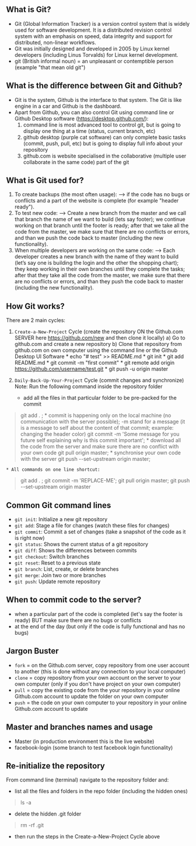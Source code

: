 ## What is Git?


* Git (Global Information Tracker) is a version control system that is widely used for software development. It is a distributed revision control system with an emphasis on speed, data integrity and support for distributed, non-linear workflows.
* Git was initially designed and developed in 2005 by Linux kernel developers (including Linus Torvalds) for Linux kernel development.
* git (British informal noun) = an unpleasant or contemptible person (example "that mean old git")


## What is the difference between Git and Github?

* Git is the system, Github is the interface to that system. The Git is like engine in a car and Github is the dashboard.
* Apart from Github, you can also control Git using command line or Github Desktop software (https://desktop.github.com/):
    1. command line is most advanced tool to control git, but is going to display one thing at a time (status, current branch, etc)
    2. github desktop (purple cat software) can only complete basic tasks (commit, push, pull, etc) but is going to display full info about your repository
    3. github.com is website specialised in the collaborative (multiple user collaborate in the same code) part of the git


## What is Git used for?
1. To create backups (the most often usage):
        --> if the code has no bugs or conflicts and a part of the website is complete (for example "header ready").
2. To test new code:
        --> Create a new branch from the master and we call that branch the name of we want to build (lets say footer); we continue working on that branch until the footer is ready; after that we take all the code from the master, we make sure that there are no conflicts or errors, and than we push the code back to master (including the new functionality).
3. When multiple developers are working on the same code:
        --> Each developer creates a new branch with the name of they want to build (let’s say one is building the login and the other the shopping chart); they keep working in their own branches until they complete the tasks; after that they take all the code from the master, we make sure that there are no conflicts or errors, and than they push the code back to master (including the new functionality).


## How Git works?

There are 2 main cycles:

1. `Create-a-New-Project` Cycle (create the repository ON the Github.com SERVER here https://github.com/new and then clone it locally)
        a) Go to github.com and create a new repository
        b) Clone that repository from github.com on own computer using the command line or the Github Desktop UI Software
            * echo "# test" >> README.md
            * git init
            * git add README.md
            * git commit -m "first commit"
            * git remote add origin https://github.com/username/test.git
            * git push -u origin master
2. `Daily-Back-Up-Your-Project` Cycle (commit changes and synchronize)
        Note: Run the following command inside the repository folder

    * add all the files in that particular folder to be pre-packed for the commit
> git add . ;
    * commit is happening only on the local machine (no communication with the server possible); -m stand for a message (it is a message to self about the content of that commit; example: changing the header color)
> git commit -m 'Some message for you future self explaining why is this commit important';
    * download all the code from the server and make sure there are no conflict with your own code
>git pull origin master;
    * synchronise your own code with the server
>git push --set-upstream origin master;

    * All commands on one line shortcut:
> git add . ; git commit -m 'REPLACE-ME'; git pull origin master; git push --set-upstream origin master


## Common Git command lines

* `git init`: Initialize a new git repository
* `git add`: Stage a file for changes (watch these files for changes)
* `git commit`: Commit a set of changes (take a snapshot of the code as it is right now)
* `git status`: Shows the current status of a git repository
* `git diff`: Shows the differences between commits
* `git checkout`: Switch branches
* `git reset`: Reset to a previous state
* `git branch`: List, create, or delete branches
* `git merge`: Join two or more branches
* `git push`: Update remote repository


## When to commit code to the server?
* when a particular part of the code is completed (let's say the footer is ready) BUT make sure there are no bugs or conflicts
* at the end of the day (but only if the code is fully functional and has no bugs)




## Jargon Buster
* `fork` = on the Github.com server, copy repository from one user account to another (this is done without any connection to your local computer)
* `clone` = copy repository from your own account on the server to your own computer (only if you don't have project on your own computer)
* `pull` = copy the existing code from the your repository in your online Github.com account to update the folder on your own computer
* `push` = the code on your own computer to your repository in your online Github.com account to update




## Master and branches names and usage
* Master (in production environment this is the live website)
* facebook-login (some branch to test facebook login functionality)





## Re-initialize the repository

From command line (terminal) navigate to the repository folder and:
* list all the files and folders in the repo folder (including the hidden ones)
> ls -a
* delete the hidden .git folder
> rm -rf .git
* then run the steps in the Create-a-New-Project Cycle above
